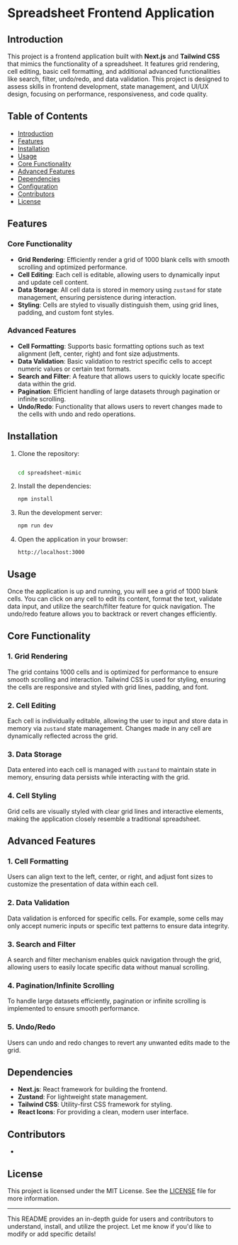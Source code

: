 
# Spreadsheet  Frontend Application

## Introduction
This project is a frontend application built with **Next.js** and **Tailwind CSS** that mimics the functionality of a spreadsheet. It features grid rendering, cell editing, basic cell formatting, and additional advanced functionalities like search, filter, undo/redo, and data validation. This project is designed to assess skills in frontend development, state management, and UI/UX design, focusing on performance, responsiveness, and code quality.

## Table of Contents
- [Introduction](#introduction)
- [Features](#features)
- [Installation](#installation)
- [Usage](#usage)
- [Core Functionality](#core-functionality)
- [Advanced Features](#advanced-features)
- [Dependencies](#dependencies)
- [Configuration](#configuration)
- [Contributors](#contributors)
- [License](#license)

## Features

### Core Functionality
- **Grid Rendering**: Efficiently render a grid of 1000 blank cells with smooth scrolling and optimized performance.
- **Cell Editing**: Each cell is editable, allowing users to dynamically input and update cell content.
- **Data Storage**: All cell data is stored in memory using `zustand` for state management, ensuring persistence during interaction.
- **Styling**: Cells are styled to visually distinguish them, using grid lines, padding, and custom font styles.

### Advanced Features
- **Cell Formatting**: Supports basic formatting options such as text alignment (left, center, right) and font size adjustments.
- **Data Validation**: Basic validation to restrict specific cells to accept numeric values or certain text formats.
- **Search and Filter**: A feature that allows users to quickly locate specific data within the grid.
- **Pagination**: Efficient handling of large datasets through pagination or infinite scrolling.
- **Undo/Redo**: Functionality that allows users to revert changes made to the cells with undo and redo operations.

## Installation

1. Clone the repository:
    ```bash
   
    cd spreadsheet-mimic
    ```

2. Install the dependencies:
    ```bash
    npm install
    ```

3. Run the development server:
    ```bash
    npm run dev
    ```

4. Open the application in your browser:
    ```
    http://localhost:3000
    ```

## Usage
Once the application is up and running, you will see a grid of 1000 blank cells. You can click on any cell to edit its content, format the text, validate data input, and utilize the search/filter feature for quick navigation. The undo/redo feature allows you to backtrack or revert changes efficiently.

## Core Functionality

### 1. **Grid Rendering**
The grid contains 1000 cells and is optimized for performance to ensure smooth scrolling and interaction. Tailwind CSS is used for styling, ensuring the cells are responsive and styled with grid lines, padding, and font.

### 2. **Cell Editing**
Each cell is individually editable, allowing the user to input and store data in memory via `zustand` state management. Changes made in any cell are dynamically reflected across the grid.

### 3. **Data Storage**
Data entered into each cell is managed with `zustand` to maintain state in memory, ensuring data persists while interacting with the grid.

### 4. **Cell Styling**
Grid cells are visually styled with clear grid lines and interactive elements, making the application closely resemble a traditional spreadsheet.

## Advanced Features

### 1. **Cell Formatting**
Users can align text to the left, center, or right, and adjust font sizes to customize the presentation of data within each cell.

### 2. **Data Validation**
Data validation is enforced for specific cells. For example, some cells may only accept numeric inputs or specific text patterns to ensure data integrity.

### 3. **Search and Filter**
A search and filter mechanism enables quick navigation through the grid, allowing users to easily locate specific data without manual scrolling.

### 4. **Pagination/Infinite Scrolling**
To handle large datasets efficiently, pagination or infinite scrolling is implemented to ensure smooth performance.

### 5. **Undo/Redo**
Users can undo and redo changes to revert any unwanted edits made to the grid.

## Dependencies
- **Next.js**: React framework for building the frontend.
- **Zustand**: For lightweight state management.
- **Tailwind CSS**: Utility-first CSS framework for styling.
- **React Icons**: For providing a clean, modern user interface.



## Contributors
- 

## License
This project is licensed under the MIT License. See the [LICENSE](LICENSE) file for more information.

---

This README provides an in-depth guide for users and contributors to understand, install, and utilize the project. Let me know if you'd like to modify or add specific details!
